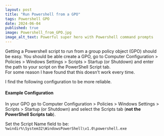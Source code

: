 ```yaml
---
layout: post
title: "Run Powershell from a GPO"
tags: Powershell GPO
date: 2024-06-04
published: true
image: Powershell_from_GPO.jpg
image_alt_text: Powerful super hero with Powershell command prompts
---
```

<!-- Description of article -->
Getting a Powershell script to run from a group policy object (GPO) should be easy.  You should be able create a GPO, go to Computer Configuration > Policies > Windows Settings > Scripts > Startup (or Shutdown) and enter the path to your script on the PowerShell Script tab.  
For some reason I have found that this doesn’t work every time.

I find the following configuration to be more reliable.

#### Example Configuration
In your GPO go to Computer Configuration > Policies > Windows Settings > Scripts > Startup (or Shutdown) and select the Scripts tab (**not the PowerShell Scripts tab**).

Set the Script Name field to be:
`%windir%\System32\WindowsPowerShell\v1.0\powershell.exe`
